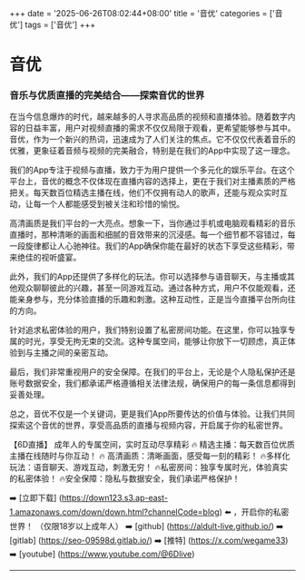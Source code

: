 +++
date = '2025-06-26T08:02:44+08:00'
title = '音优'
categories = ['音优']
tags = ['音优']
+++

# 音优

### 音乐与优质直播的完美结合——探索音优的世界

在当今信息爆炸的时代，越来越多的人寻求高品质的视频和直播体验。随着数字内容的日益丰富，用户对视频直播的需求不仅仅局限于观看，更希望能够参与其中。音优，作为一个新兴的热词，迅速成为了人们关注的焦点。它不仅仅代表着音乐的优雅，更象征着音频与视频的完美融合，特别是在我们的App中实现了这一理念。

我们的App专注于视频与直播，致力于为用户提供一个多元化的娱乐平台。在这个平台上，音优的概念不仅体现在直播内容的选择上，更在于我们对主播素质的严格把关。每天数百位精选主播在线，他们不仅拥有动人的歌声，还能与观众实时互动，让每一个人都能感受到被关注和珍惜的愉悦。

高清画质是我们平台的一大亮点。想象一下，当你通过手机或电脑观看精彩的音乐直播时，那种清晰的画面和细腻的音效带来的沉浸感。每一个细节都不容错过，每一段旋律都让人心驰神往。我们的App确保你能在最好的状态下享受这些精彩，带来绝佳的视听盛宴。

此外，我们的App还提供了多样化的玩法。你可以选择参与语音聊天，与主播或其他观众聊聊彼此的兴趣，甚至一同游戏互动。通过各种方式，用户不仅能观看，还能亲身参与，充分体验直播的乐趣和刺激。这种互动性，正是当今直播平台所向往的方向。

针对追求私密体验的用户，我们特别设置了私密房间功能。在这里，你可以独享专属的时光，享受无拘无束的交流。这种专属空间，能够让你放下一切顾虑，真正体验到与主播之间的亲密互动。

最后，我们非常重视用户的安全保障。在我们的平台上，无论是个人隐私保护还是账号数据安全，我们都承诺严格遵循相关法律法规，确保用户的每一条信息都得到妥善处理。

总之，音优不仅是一个关键词，更是我们App所要传达的价值与体验。让我们共同探索这个音优的世界，享受高品质的直播与视频内容，开启属于你的私密世界。

【6D直播】
成年人的专属空间，实时互动尽享精彩
🔥 精选主播：每天数百位优质主播在线随时与你互动！
🔥 高清画质：清晰画面，感受每一刻的精彩！
🔥多样化玩法：语音聊天、游戏互动，刺激无穷！
🔥私密房间：独享专属时光，体验真实的私密体验！
🔥安全保障：隐私与数据安全，我们承诺严格保护！

➡️ [立即下载] (https://down123.s3.ap-east-1.amazonaws.com/down/down.html?channelCode=blog) ⬅️ ，开启你的私密世界！
（仅限18岁以上成年人）
➡️ [github] (https://aldult-live.github.io/)
➡️ [gitlab] (https://seo-09598d.gitlab.io/)
➡️ [推特] (https://x.com/wegame33)
➡️ [youtube] (https://www.youtube.com/@6Dlive)

---
